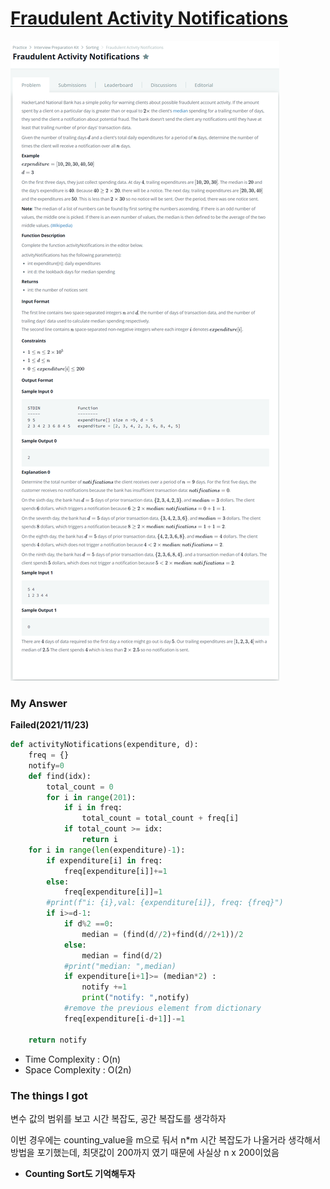 # [Fraudulent Activity Notifications](https://www.hackerrank.com/challenges/fraudulent-activity-notifications/problem)

![image](Problem.png)



### My Answer

**Failed(2021/11/23)**  

```python
def activityNotifications(expenditure, d):
    freq = {}
    notify=0
    def find(idx):
        total_count = 0
        for i in range(201): 
            if i in freq:
                total_count = total_count + freq[i]
            if total_count >= idx:
                return i
    for i in range(len(expenditure)-1):
        if expenditure[i] in freq:
            freq[expenditure[i]]+=1
        else:
            freq[expenditure[i]]=1
        #print(f"i: {i},val: {expenditure[i]}, freq: {freq}")
        if i>=d-1:
            if d%2 ==0:
                median = (find(d//2)+find(d//2+1))/2
            else:
                median = find(d/2)
            #print("median: ",median)
            if expenditure[i+1]>= (median*2) :
                notify +=1
                print("notify: ",notify)
            #remove the previous element from dictionary
            freq[expenditure[i-d+1]]-=1

    return notify    
```

* Time Complexity : O(n)
* Space Complexity : O(2n)



### The things I got

변수 값의 범위를 보고 시간 복잡도, 공간 복잡도를 생각하자  

이번 경우에는 counting_value을 m으로 둬서 n*m 시간 복잡도가 나올거라 생각해서 방법을 포기했는데, 최댓값이 200까지 였기 때문에 사실상 n x 200이었음  

+ **Counting Sort도 기억해두자**  